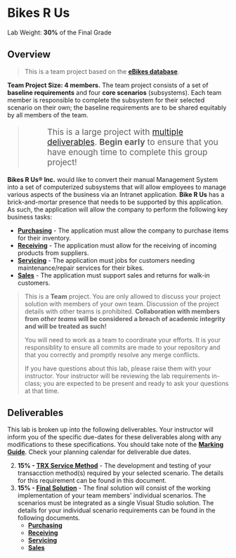 # Bikes R Us

Lab Weight: **30%** of the Final Grade

## Overview

> This is a team project based on the [**eBikes database**](Database/ReadMe.md).

**Team Project Size: 4 members.** The team project consists of a set of **baseline requirements** and four **core scenarios** (subsystems). Each team member is responsible to complete the subsystem for their selected scenario on their own; the baseline requirements are to be shared equitably by all members of the team. 

> > This is a large project with [multiple deliverables](#deliverables). **Begin early** to ensure that you have enough time to complete this group project!

**Bikes R Us® Inc.** would like to convert their manual Management System into a set of computerized subsystems that will allow employees to manage various aspects of the business via an Intranet application. **Bike R Us** has a brick-and-mortar presence that needs to be supported by this application. As such, the application will allow the company to perform the following key business tasks:

- [**Purchasing**](Purchasing/ReadMe.md) - The application must allow the company to purchase items for their inventory.
- [**Receiving**](Receiving/ReadMe.md) - The application must allow for the receiving of incoming products from suppliers.
- [**Servicing**](Servicing/ReadMe.md) - The application must jobs for customers needing maintenance/repair services for their bikes.
- [**Sales**](SalesReturns/ReadMe.md) - The application must support sales and returns for walk-in customers.


> This is a **Team** project. You are only allowed to discuss your project solution with members of your own team. Discussion of the project details with other teams is prohibited. **Collaboration with members from *other teams* will be considered a breach of academic integrity and will be treated as such!**
>
> You will need to work as a team to coordinate your efforts. It is your responsiblity to ensure all commits are made to your repository and that you correctly and promptly resolve any merge conflicts.
>
> If you have questions about this lab, please raise them with your instructor. Your instructor will be reviewing the lab requirements in-class; you are expected to be present and ready to ask your questions at that time.

## Deliverables

This lab is broken up into the following deliverables. Your instructor will inform you of the specific due-dates for these deliverables along with any modifications to these specifications. You should take note of the [**Marking Guide**](./Marking/ReadMe.md). Check your planning calendar for deliverable due dates.

2. **15% - [TRX Service Method](./Deliverable-1.md)** - The development and testing of your transacction method(s) required by your selected scenario. The details for this requirement can be found in this document.
3. **15% - [Final Solution](./Deliverable-2.md)** - The final solution will consist of the working implementation of your team members' individual scenarios. The scenarios must be integrated as a single Visual Studio solution. The details for your individual scenario requirements can be found in the following documents.
    - [**Purchasing**](./Purchasing/ReadMe.md)
    - [**Receiving**](./Receiving/ReadMe.md)
    - [**Servicing**](./Servicing/ReadMe.md)
    - [**Sales**](./SalesReturns/ReadMe.md)

<style>
    blockquote blockquote {
        border-left: 0;
        font-size: 1.35em;
    }
</style>